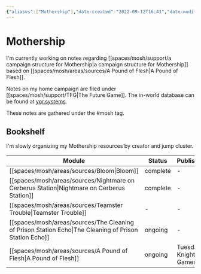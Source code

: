 ```yaml
---
{"aliases":["Mothership"],"date-created":"2022-09-12T16:41","date-modified":"2023-04-20T13:13","dg-publish":true,"tags":["mosh"],"title":"Mothership","permalink":"/spaces/mosh/mocs/mothership/","dgPassFrontmatter":true}
---
```



# Mothership

I'm currently working on notes regarding [[spaces/mosh/support/a campaign structure for Mothership\|a campaign structure for Mothership]] based on [[spaces/mosh/areas/sources/A Pound of Flesh\|A Pound of Flesh]].

Notes on my home campaign are filed under [[spaces/mosh/support/TFG\|The Future Game]]. The in-world database can be found at [yor.systems](https://yor.systems).

These notes are gathered under the #mosh tag.

## Bookshelf

I'm slowly organizing my Mothership resources by creator and jump cluster.

| Module                                                                                                    | Status   | Publisher            |
| --------------------------------------------------------------------------------------------------------- | -------- | -------------------- |
| [[spaces/mosh/areas/sources/Bloom\|Bloom]]                                                             | complete | \-                   |
| [[spaces/mosh/areas/sources/Nightmare on Cerberus Station\|Nightmare on Cerberus Station]]             | complete | \-                   |
| [[spaces/mosh/areas/sources/Teamster Trouble\|Teamster Trouble]]                                       | \-       | \-                   |
| [[spaces/mosh/areas/sources/The Cleaning of Prison Station Echo\|The Cleaning of Prison Station Echo]] | ongoing  | \-                   |
| [[spaces/mosh/areas/sources/A Pound of Flesh\|A Pound of Flesh]]                                       | ongoing  | Tuesday Knight Games |

